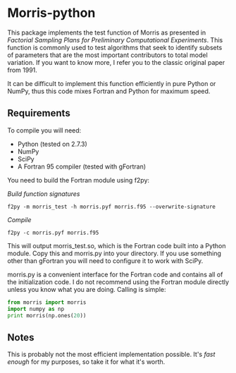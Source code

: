 Morris-python
=============

This package implements the test function of Morris as presented in *Factorial Sampling Plans for Preliminary Computational Experiments*. This function is commonly used to test algorithms that seek to identify subsets of parameters that are the most important contributors to total model variation. If you want to know more, I refer you to the classic original paper from 1991.

It can be difficult to implement this function efficiently in pure Python or NumPy, thus this code mixes Fortran and Python for maximum speed.

Requirements
------------

To compile you will need:

* Python (tested on 2.7.3)
* NumPy
* SciPy 
* A Fortran 95 compiler (tested with gFortran)

You need to build the Fortran module using f2py:

*Build function signatures*

    f2py -m morris_test -h morris.pyf morris.f95 --overwrite-signature

*Compile*

    f2py -c morris.pyf morris.f95

This will output morris_test.so, which is the Fortran code built into a Python module. Copy this and morris.py into your directory. If you use something other than gFortran you will need to configure it to work with SciPy.

morris.py is a convenient interface for the Fortran code and contains all of the initialization code. I do not recommend using the Fortran module directly unless you know what you are doing. Calling is simple:

````python
from morris import morris
import numpy as np 
print morris(np.ones(20))
````

Notes
-----

This is probably not the most efficient implementation possible. It's *fast enough* for my purposes, so take it for what it's worth.

